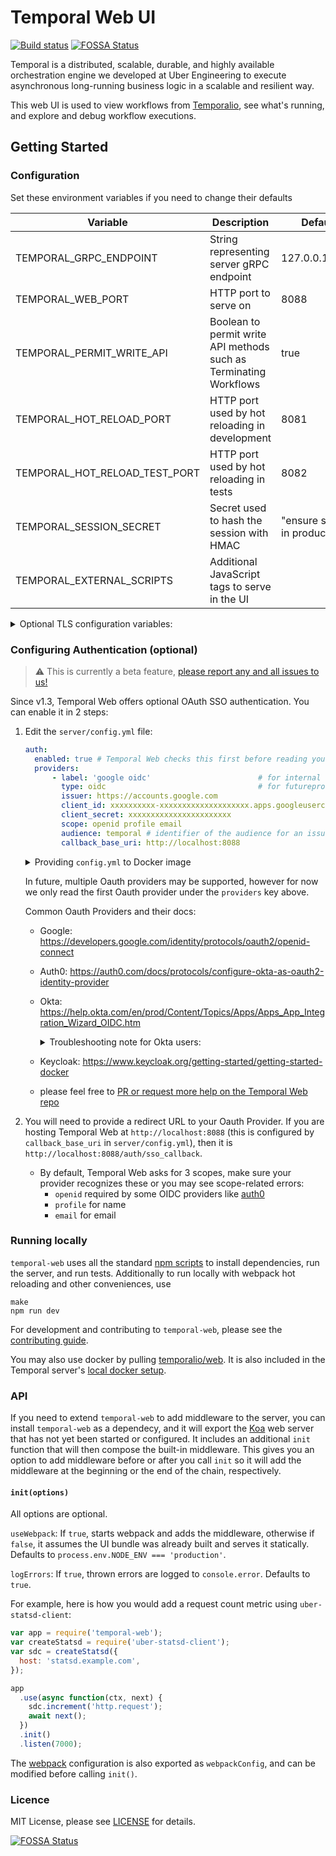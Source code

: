 # Temporal Web UI

[![Build status](https://badge.buildkite.com/72da2011c93761d680bc8c641d07adad16c94b99b0ed8d7566.svg?branch=master)](https://buildkite.com/temporal/temporal-web)
[![FOSSA Status](https://app.fossa.com/api/projects/git%2Bgithub.com%2Ftemporalio%2Ftemporal-web.svg?type=shield)](https://app.fossa.com/projects/git%2Bgithub.com%2Ftemporalio%2Ftemporal-web?ref=badge_shield)

Temporal is a distributed, scalable, durable, and highly available orchestration engine we developed at Uber Engineering to execute asynchronous long-running business logic in a scalable and resilient way.

This web UI is used to view workflows from [Temporalio][temporal], see what's running, and explore and debug workflow executions.

## Getting Started

### Configuration

Set these environment variables if you need to change their defaults

| Variable                      | Description                                                       | Default                       |
| ----------------------------- | ----------------------------------------------------------------- | ----------------------------- |
| TEMPORAL_GRPC_ENDPOINT        | String representing server gRPC endpoint                          | 127.0.0.1:7233                |
| TEMPORAL_WEB_PORT             | HTTP port to serve on                                             | 8088                          |
| TEMPORAL_PERMIT_WRITE_API     | Boolean to permit write API methods such as Terminating Workflows | true                          |
| TEMPORAL_HOT_RELOAD_PORT      | HTTP port used by hot reloading in development                    | 8081                          |
| TEMPORAL_HOT_RELOAD_TEST_PORT | HTTP port used by hot reloading in tests                          | 8082                          |
| TEMPORAL_SESSION_SECRET       | Secret used to hash the session with HMAC                         | "ensure secret in production" |
| TEMPORAL_EXTERNAL_SCRIPTS     | Additional JavaScript tags to serve in the UI                     |                               |

<details>
<summary>
Optional TLS configuration variables:
</summary>

| Variable                              | Description                                                         | Default |
| ------------------------------------- | ------------------------------------------------------------------- | ------- |
| TEMPORAL_TLS_CA_PATH                  | Certificate authority (CA) certificate for the validation of server |         |
| TEMPORAL_TLS_KEY_PATH                 | Private key for secure communication with the server                |         |
| TEMPORAL_TLS_CERT_PATH                | Certificate for the server to validate the client (web) identity    |         |
| TEMPORAL_TLS_ENABLE_HOST_VERIFICATION | Enables verification of the server certificate                      | true    |
| TEMPORAL_TLS_SERVER_NAME              | Target server that is used for TLS host verification                |         |

To enable TLS, you need to specify `TEMPORAL_TLS_CA_PATH`, `TEMPORAL_TLS_KEY_PATH`, and `TEMPORAL_TLS_CERT_PATH`. 

By default we will also verify your server `hostname`, matching it to `TEMPORAL_TLS_SERVER_NAME`. You can turn this off by setting `TEMPORAL_TLS_ENABLE_HOST_VERIFICATION` to `false`.

</details>

### Configuring Authentication (optional)

> ⚠️ This is currently a beta feature, [please report any and all issues to us!](https://github.com/temporalio/web/issues/new)

Since v1.3, Temporal Web offers optional OAuth SSO authentication. You can enable it in 2 steps:

1. Edit the `server/config.yml` file:

    ```yaml
    auth:
      enabled: true # Temporal Web checks this first before reading your provider config
      providers:
          - label: 'google oidc'                        # for internal use; in future may expose as button text
            type: oidc                                  # for futureproofing; only oidc is supported today
            issuer: https://accounts.google.com
            client_id: xxxxxxxxxx-xxxxxxxxxxxxxxxxxxxx.apps.googleusercontent.com
            client_secret: xxxxxxxxxxxxxxxxxxxxxxx
            scope: openid profile email
            audience: temporal # identifier of the audience for an issued token (optional)
            callback_base_uri: http://localhost:8088
    ```

    <details>
    <summary>
    Providing <code>config.yml</code> to Docker image
    </summary>


    If you are running Temporal Web from the docker image, you can provide your external config.yml to docker to override the internal config. 
    Create config.yml file on your machine, for example at `~/Desktop/config.yml`. 
    Start the docker image, providing the path to your config.yml file using external volume flag (-v). Leave the path after the semicolon as is: 

    ```bash
    docker run --network host -v ~/Desktop/config.yml:/usr/app/server/config.yml temporalio/web:latest
    ```

    </details>

    In future, multiple Oauth providers may be supported, however for now we only read the first Oauth provider under the `providers` key above.

    Common Oauth Providers and their docs:

    - Google: https://developers.google.com/identity/protocols/oauth2/openid-connect
    - Auth0: https://auth0.com/docs/protocols/configure-okta-as-oauth2-identity-provider
    - Okta: https://help.okta.com/en/prod/Content/Topics/Apps/Apps_App_Integration_Wizard_OIDC.htm
        <details>
          <summary>
            Troubleshooting note for Okta users:
          </summary>
          Some providers like Okta, have a race condition that may cause logins to occasionally fail. You can get around this by providing the full URL to the `openid-configuration` path as part of the `issuer` parameter:

              ```yaml
              auth:
                enabled: true
                providers:
                    - label: 'okta dev'
                      type: oidc
                      issuer: https://dev-xxxxxxx.okta.com/.well-known/openid-configuration
                      ...
            ```
      </details>
    - Keycloak: https://www.keycloak.org/getting-started/getting-started-docker
    - please feel free to [PR or request more help on the Temporal Web repo](https://github.com/temporalio/web/)

2. You will need to provide a redirect URL to your Oauth Provider. If you are hosting Temporal Web at `http://localhost:8088` (this is configured by `callback_base_uri` in `server/config.yml`), then it is `http://localhost:8088/auth/sso_callback`. 

    - By default, Temporal Web asks for 3 scopes, make sure your provider recognizes these or you may see scope-related errors:
      - `openid` required by some OIDC providers like [auth0](https://auth0.com/docs/scopes/openid-connect-scopes)
      - `profile` for name
      - `email` for email

### Running locally

`temporal-web` uses all the standard [npm scripts](https://docs.npmjs.com/misc/scripts) to install dependencies, run the server, and run tests. Additionally to run locally with webpack hot reloading and other conveniences, use

```
make
npm run dev
```

For development and contributing to `temporal-web`, please see the [contributing guide](https://github.com/temporalio/temporal-web/blob/master/CONTRIBUTING.md).

You may also use docker by pulling [temporalio/web](https://hub.docker.com/r/temporalio/web/). It is also included in the Temporal server's [local docker setup](https://github.com/temporalio/temporal/tree/master/docker).

### API

If you need to extend `temporal-web` to add middleware to the server, you can install `temporal-web` as a dependecy, and it will export the [Koa](http://koajs.com/) web server that has not yet been started or configured. It includes an additional `init` function that will then compose the built-in middleware. This gives you an option to add middleware before or after you call `init` so it will add the middleware at the beginning or the end of the chain, respectively.

#### `init(options)`

All options are optional.

`useWebpack`: If `true`, starts webpack and adds the middleware, otherwise if `false`, it assumes the UI bundle was already built and serves it statically. Defaults to `process.env.NODE_ENV === 'production'`.

`logErrors`: If `true`, thrown errors are logged to `console.error`. Defaults to `true`.

For example, here is how you would add a request count metric using `uber-statsd-client`:

```javascript
var app = require('temporal-web');
var createStatsd = require('uber-statsd-client');
var sdc = createStatsd({
  host: 'statsd.example.com',
});

app
  .use(async function(ctx, next) {
    sdc.increment('http.request');
    await next();
  })
  .init()
  .listen(7000);
```

The [webpack](https://webpack.js.org/) configuration is also exported as `webpackConfig`, and can be modified before calling `init()`.

### Licence

MIT License, please see [LICENSE](https://github.com/temporalio/temporal-web/blob/master/LICENSE) for details.

[temporal]: https://github.com/temporalio/temporal

[![FOSSA Status](https://app.fossa.com/api/projects/git%2Bgithub.com%2Ftemporalio%2Ftemporal-web.svg?type=large)](https://app.fossa.com/projects/git%2Bgithub.com%2Ftemporalio%2Ftemporal-web?ref=badge_large)